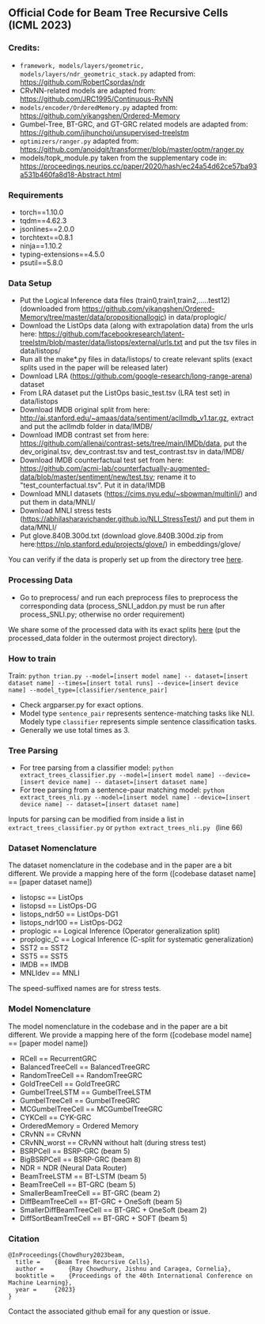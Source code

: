 ## Official Code for Beam Tree Recursive Cells (ICML 2023)

### Credits:
* ```framework, models/layers/geometric, models/layers/ndr_geometric_stack.py``` adapted from: https://github.com/RobertCsordas/ndr
* CRvNN-related models are adapted from: https://github.com/JRC1995/Continuous-RvNN
* ```models/encoder/OrderedMemory.py``` adapted from: https://github.com/yikangshen/Ordered-Memory
* Gumbel-Tree, BT-GRC, and GT-GRC related models are adapted from: https://github.com/jihunchoi/unsupervised-treelstm
* ```optimizers/ranger.py``` adapted from: https://github.com/anoidgit/transformer/blob/master/optm/ranger.py
* models/topk_module.py taken from the supplementary code in: https://proceedings.neurips.cc/paper/2020/hash/ec24a54d62ce57ba93a531b460fa8d18-Abstract.html

### Requirements
* torch==1.10.0
* tqdm==4.62.3
* jsonlines==2.0.0
* torchtext==0.8.1
* ninja==1.10.2
* typing-extensions==4.5.0
* psutil==5.8.0

### Data Setup
* Put the Logical Inference data files (train0,train1,train2,.....test12) (downloaded from https://github.com/yikangshen/Ordered-Memory/tree/master/data/propositionallogic) in data/proplogic/
* Download the ListOps data (along with extrapolation data) from the urls here: https://github.com/facebookresearch/latent-treelstm/blob/master/data/listops/external/urls.txt and put the tsv files in data/listops/
* Run all the make*.py files in data/listops/ to create relevant splits (exact splits used in the paper will be released later) 
* Download LRA (https://github.com/google-research/long-range-arena) dataset
* From LRA dataset put the ListOps basic_test.tsv (LRA test set) in data/listops
* Download IMDB original split from here: http://ai.stanford.edu/~amaas/data/sentiment/aclImdb_v1.tar.gz, extract and put the acllmdb folder in data/IMDB/ 
* Download IMDB contrast set from here: https://github.com/allenai/contrast-sets/tree/main/IMDb/data, put the dev_original.tsv, dev_contrast.tsv and test_contrast.tsv in data/IMDB/
* Download IMDB counterfactual test set from here: https://github.com/acmi-lab/counterfactually-augmented-data/blob/master/sentiment/new/test.tsv; rename it to "test_counterfactual.tsv". Put it in data/IMDB
* Download MNLI datasets (https://cims.nyu.edu/~sbowman/multinli/) and put them in data/MNLI/
* Download MNLI stress tests (https://abhilasharavichander.github.io/NLI_StressTest/) and put them in data/MNLI/
* Put glove.840B.300d.txt (download glove.840B.300d.zip from here:https://nlp.stanford.edu/projects/glove/) in embeddings/glove/

You can verify if the data is properly set up from the directory tree [here](https://github.com/JRC1995/BeamTreeRecursiveCells/blob/main/data_directory_tree.md).

### Processing Data
* Go to preprocess/ and run each preprocess files to preprocess the corresponding data (process_SNLI_addon.py must be run after process_SNLI.py; otherwise no order requirement)

We share some of the processed data with its exact splits [here](https://drive.google.com/file/d/1RMZSI3lOTC7GoVbl5D7QeK0qOgGNI46X/view?usp=sharing) (put the processed_data folder in the outermost project directory).

### How to train
Train:
```python trian.py --model=[insert model name] -- dataset=[insert dataset name] --times=[insert total runs] --device=[insert device name] --model_type=[classifier/sentence_pair]```

* Check argparser.py for exact options. 
* Model type ```sentence_pair``` represents sentence-matching tasks like NLI. Modely type ```classifier``` represents simple sentence classification tasks.
* Generally we use total times as 3. 


### Tree Parsing
* For tree parsing from a classifier model: ```python extract_trees_classifier.py --model=[insert model name] --device=[insert device name] -- dataset=[insert dataset name]```
* For tree parsing from a sentence-paur matching model: ```python extract_trees_nli.py --model=[insert model name] --device=[insert device name] -- dataset=[insert dataset name]```

Inputs for parsing can be modified from inside a list in ```extract_trees_classifier.py``` or ```python extract_trees_nli.py ``` (line 66)


### Dataset Nomenclature
The dataset nomenclature in the codebase and in the paper are a bit different. We provide a mapping here of the form ([codebase dataset name] == [paper dataset name])

* listopsc == ListOps
* listopsd == ListOps-DG
* listops_ndr50 == ListOps-DG1
* listops_ndr100 == ListOps-DG2
* proplogic == Logical Inference (Operator generalization split)
* proplogic_C == Logical Inference (C-split for systematic generalization)
* SST2 == SST2
* SST5 == SST5
* IMDB == IMDB
* MNLIdev == MNLI

The speed-suffixed names are for stress tests. 

### Model Nomenclature
The model nomenclature in the codebase and in the paper are a bit different. We provide a mapping here of the form ([codebase model name] == [paper model name])

* RCell == RecurrentGRC
* BalancedTreeCell == BalancedTreeGRC
* RandomTreeCell == RandomTreeGRC
* GoldTreeCell == GoldTreeGRC
* GumbelTreeLSTM == GumbelTreeLSTM
* GumbelTreeCell == GumbelTreeGRC
* MCGumbelTreeCell == MCGumbelTreeGRC
* CYKCell == CYK-GRC
* OrderedMemory = Ordered Memory  
* CRvNN == CRvNN
* CRvNN_worst == CRvNN without halt (during stress test)  
* BSRPCell == BSRP-GRC (beam 5)
* BigBSRPCell == BSRP-GRC (beam 8)
* NDR = NDR (Neural Data Router)
* BeamTreeLSTM == BT-LSTM (beam 5)
* BeamTreeCell == BT-GRC (beam 5)
* SmallerBeamTreeCell == BT-GRC (beam 2)
* DiffBeamTreeCell == BT-GRC + OneSoft (beam 5)
* SmallerDiffBeamTreeCell == BT-GRC + OneSoft (beam 2)
* DiffSortBeamTreeCell == BT-GRC + SOFT (beam 5)

### Citation

```
@InProceedings{Chowdhury2023beam,
  title = 	 {Beam Tree Recursive Cells},
  author =       {Ray Chowdhury, Jishnu and Caragea, Cornelia},
  booktitle = 	 {Proceedings of the 40th International Conference on Machine Learning},
  year = 	 {2023}
}
```
Contact the associated github email for any question or issue. 


